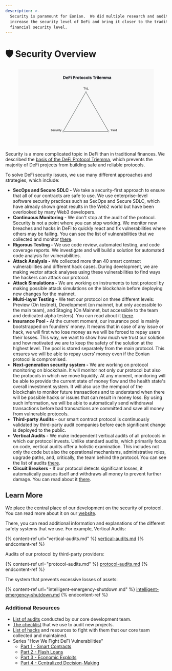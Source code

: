 ```yaml
---
description: >-
  Security is paramount for Eonian.  We did multiple research and audits to
  increase the security level of DeFi and bring it closer to the traditional
  financial security level.
---
```


# 🛡️ Security Overview

<div data-full-width="true">

<figure><img src="../.gitbook/assets/image (8).png" alt=""><figcaption></figcaption></figure>

</div>

Security is a more complicated topic in DeFi than in traditional finances. We described the [basis of the DeFi Protocol Triemma](https://blog.eonian.finance/how-defi-works-understanding-protocols-trilemma-a1bb985ff5a3), which prevents the majority of DeFi projects from building safe and reliable protocols.

To solve DeFi security issues, we use many different approaches and strategies, which include:

* **SecOps and Secure SDLC -** We take a security-first approach to ensure that all of our contracts are safe to use. We use enterprise-level software security practices such as SecOps and Secure SDLC, which have already shown great results in the Web2 world but have been overlooked by many Web3 developers.
* **Continuous Monitoring -** We don't stop at the audit of the protocol. Security is not a point where you can stop working. We monitor new breaches and hacks in DeFi to quickly react and fix vulnerabilities where others may be failing. You can see the list of vulnerabilities that we collected and monitor [there](https://leovs09.notion.site/DeFi-Hacks-and-Vulnerabilities-a53964267ca14f87af2a3cc0e40130f8?pvs=74).
* **Rigorous Testing -** We use code review, automated testing, and code coverage reports. We investigate and will build a solution for automated code analysis for vulnerabilities.
* **Attack Analysis -** We collected more than 40 smart contract vulnerabilities and different hack cases. During development, we are making vector attack analyses using these vulnerabilities to find ways the hackers can attack our protocol.
* **Attack Simulations -** We are working on instruments to test protocol by making possible attack simulations on the blockchain before deploying new changes for the mainnet.
* **Multi-layer Testing -** We test our protocol on three different levels: Preview (On testnet), Development (on mainnet, but only accessible to the main team), and Staging (On Mainnet, but accessible to the team and dedicated alpha testers). You can read about it [there](https://github.com/eonian-core/farm/blob/main/docs/protocol-updates-workflow.md).
* **Insurance Pool -** At the current moment, our insurance pool is mainly bootstrapped on founders’ money. It means that in case of any issue or hack, we will first who lose money as we will be forced to repay users their losses. This way, we want to show how much we trust our solution and how motivated we are to keep the safety of the solution at the highest level. The pool is stored separately from the main protocol. This ensures we will be able to repay users’ money even if the Eonian protocol is compromised.
* **Next-generation security system -** We are working on protocol monitoring on blockchain. It will monitor not only our protocol but also the protocols in which we move liquidity. At any moment, monitoring will be able to provide the current state of money flow and the health state's overall investment system. It will also use the mempool of the blockchain to monitor future transactions and to understand when there will be possible hacks or issues that can result in money loss. By using such information, we will be able to automatically send withdrawal transactions before bad transactions are committed and save all money from vulnerable protocols.
* **Third-party Audits** - our smart contract protocol is continuously validated by third-party audit companies before each significant change is deployed to the public.
* **Vertical Audits -** We make independent vertical audits of all protocols in which our protocol invests. Unlike standard audits, which primarily focus on code, vertical audits offer a holistic examination. This includes not only the code but also the operational mechanisms, administrative roles, upgrade paths, and, critically, the team behind the protocol. You can see the list of audits [there](https://www.notion.so/7eb42e1464f84a62bd33353ccf483707?pvs=21).
* **Circuit Breakers** - If our protocol detects significant losses, it automatically pauses itself and withdraws all money to prevent further damage. You can read about it [there](https://www.notion.so/Intelligent-Emergency-Shutdown-Mode-9a00c3924ff2460fbb3b08cc63750c7c?pvs=21).

## Learn More

We place the central place of our development on the security of protocol. You can read more about it on our [website](https://eonian.finance/security).&#x20;

There, you can read additional information and explanations of the different safety systems that we use. For example, Vertical Audits:

{% content-ref url="vertical-audits.md" %}
[vertical-audits.md](vertical-audits.md)
{% endcontent-ref %}

Audits of our protocol by third-party providers:

{% content-ref url="protocol-audits.md" %}
[protocol-audits.md](protocol-audits.md)
{% endcontent-ref %}

The system that prevents excessive losses of assets:

{% content-ref url="intelligent-emergency-shutdown.md" %}
[intelligent-emergency-shutdown.md](intelligent-emergency-shutdown.md)
{% endcontent-ref %}

### Additional Resources

* [List of audits](https://leovs09.notion.site/Protocols-Audits-6bfdf8b29fb245b2be8db5c24726e795?pvs=4) conducted by our core development team.
* [The checklist](https://leovs09.notion.site/Crypto-Project-Audit-Checklist-e24414dcd1c94b5f818343d46f25013d?pvs=4) that we use to audit new projects.
* [List of hacks](https://www.notion.so/leovs09/DeFi-Hacks-and-Vulnerabilities-a53964267ca14f87af2a3cc0e40130f8) and resources to fight with them that our core team collected and maintained.
* Series "How We Fight DeFi Vulnerabilities"
  * [Part 1 - Smart Contracts](https://blog.eonian.finance/how-we-fight-defi-vulnerabilities-part-1-smart-contracts-b198e33db9ad)
  * [Part 2 - Flash Loans](https://blog.eonian.finance/how-we-fight-defi-vulnerabilities-part-2-flash-loan-2b9765aaaf76?source=collection\_home---2------5-----------------------)
  * [Part 3 - Economic Exploits](https://blog.eonian.finance/how-we-fight-defi-vulnerabilities-part-3-economic-exploits-2547f936b8e8?source=collection\_home---2------4-----------------------)
  * [Part 4 - Centralized Decision-Making](https://blog.eonian.finance/how-we-fight-defi-vulnerabilities-part-4-centralized-decision-making-accf8e5e5b1c?source=collection\_home---2------2-----------------------)
